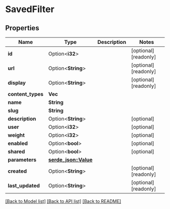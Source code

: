 # SavedFilter

## Properties

Name | Type | Description | Notes
------------ | ------------- | ------------- | -------------
**id** | Option<**i32**> |  | [optional][readonly]
**url** | Option<**String**> |  | [optional][readonly]
**display** | Option<**String**> |  | [optional][readonly]
**content_types** | **Vec<String>** |  | 
**name** | **String** |  | 
**slug** | **String** |  | 
**description** | Option<**String**> |  | [optional]
**user** | Option<**i32**> |  | [optional]
**weight** | Option<**i32**> |  | [optional]
**enabled** | Option<**bool**> |  | [optional]
**shared** | Option<**bool**> |  | [optional]
**parameters** | [**serde_json::Value**](.md) |  | 
**created** | Option<**String**> |  | [optional][readonly]
**last_updated** | Option<**String**> |  | [optional][readonly]

[[Back to Model list]](../README.md#documentation-for-models) [[Back to API list]](../README.md#documentation-for-api-endpoints) [[Back to README]](../README.md)


